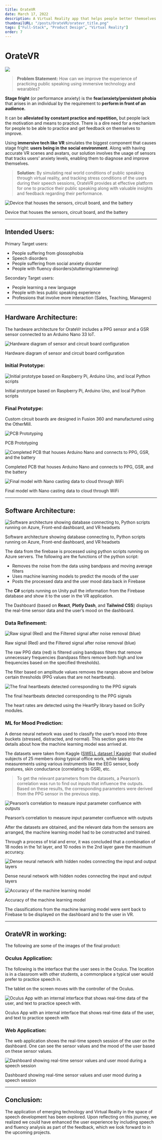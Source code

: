 ```yaml
---
title: OrateVR
date: March 17, 2022
description: A Virtual Reality app that helps people better themselves in public speaking. Includes a wearable that provides feedback on one’s performance in an Oculus Quest and a web application.
thumbnailURL: "/posts/OrateVR/oratevr_title.png"
tags: ["Full-Stack", "Product Design", "Virtual Reality"]
order: 7
---
```


# OrateVR

![](../public/posts/OrateVR/Untitled.png)

> **Problem Statement:** How can we improve the experience of practicing public speaking using immersive technology and wearables?

**Stage fright** (or performance anxiety) is the **fear/anxiety/persistent phobia** that arises in an individual by the requirement to **perform in front of an audience.**

It can be **alleviated by constant practice and repetition,** but people lack the motivation and means to practice. There is a dire need for a mechanism for people to be able to practice and get feedback on themselves to improve.

Using **immersive tech like VR** simulates the biggest component that causes stage fright: **users being in the social environment**. Along with having accurate VR scenes and avatars, our solution involves the usage of sensors that tracks users' anxiety levels, enabling them to diagnose and improve themselves.

> **Solution:** By simulating real world conditions of public speaking through virtual reality, and tracking stress conditions of the users during their speech sessions, OrateVR provides at effective platform for one to practice their public speaking along with valuable insights and feedback regarding their performance.

![Device that houses the sensors, circuit board, and the battery](../public/posts/OrateVR/Untitled%201.png)

Device that houses the sensors, circuit board, and the battery

---

## Intended Users:

Primary Target users:

- People suffering from glossophobia
- Speech disorders
- People suffering from social anxiety disorder
- People with fluency disorders(stuttering/stammering)

Secondary Target users:

- People learning a new language
- People with less public speaking experience
- Professions that involve more interaction (Sales, Teaching, Managers)

---

## Hardware Architecture:

The hardware architecture for OrateVr includes a PPG sensor and a GSR sensor connected to an Arduino Nano 33 IoT.

![Hardware diagram of sensor and circuit board configuration](../public/posts/OrateVR/Untitled%202.png)

Hardware diagram of sensor and circuit board configuration

### Initial Prototype:

![Initial prototype based on Raspberry Pi, Arduino Uno, and local Python scripts](../public/posts/OrateVR/Untitled%203.png)

Initial prototype based on Raspberry Pi, Arduino Uno, and local Python scripts

### Final Prototype:

Custom circuit boards are designed in Fusion 360 and manufactured using the OtherMill.

![PCB Prototyping](../public/posts/OrateVR/Othermilltimelapse.gif)

PCB Prototyping

![Completed PCB that houses Arduino Nano and connects to PPG, GSR, and the battery](../public/posts/OrateVR/Untitled%204.png)

Completed PCB that houses Arduino Nano and connects to PPG, GSR, and the battery

![Final model with Nano casting data to cloud through WiFi](../public/posts/OrateVR/Untitled%205.png)

Final model with Nano casting data to cloud through WiFi

---

## Software Architecture:

![Software architecture showing database connecting to, Python scripts running on Azure, Front-end dashboard, and VR headsets ](../public/posts/OrateVR/Untitled%206.png)

Software architecture showing database connecting to, Python scripts running on Azure, Front-end dashboard, and VR headsets

The data from the firebase is processed using python scripts running on Azure servers. The following are the functions of the python script:

- Removes the noise from the data using bandpass and moving average filters
- Uses machine learning models to predict the moods of the user
- Posts the processed data and the user mood data back in Firebase

The **C#** scripts running on Unity pull the information from the Firebase database and show it to the user in the VR application.

The Dashboard (based on **React**, **Plotly Dash**, and **Tailwind CSS**) displays the real-time sensor data and the user’s mood on the dashboard.

### Data Refinement:

![Raw signal (Red) and the Filtered signal after noise removal (blue)](../public/posts/OrateVR/Untitled%207.png)

Raw signal (Red) and the Filtered signal after noise removal (blue)

The raw PPG data (red) is filtered using bandpass filters that remove unnecessary frequencies (bandpass filters remove both high and low frequencies based on the specified thresholds).

The filter based on amplitude values removes the ranges above and below certain thresholds (PPG values that are not heartbeats).

![The final heartbeats detected corresponding to the PPG signals](../public/posts/OrateVR/Untitled%208.png)

The final heartbeats detected corresponding to the PPG signals

The heart rates are detected using the HeartPy library based on SciPy modules.

### ML for Mood Prediction:

A dense neural network was used to classify the user’s mood into three buckets (stressed, distracted, and normal). This section goes into the details about how the machine learning model was arrived at.

The datasets were taken from Kaggle ([SWELL dataset | Kaggle](https://www.kaggle.com/datasets/qiriro/swell-heart-rate-variability-hrv)) that studied subjects of 25 members doing typical office work, while taking measurements using various instruments like the EEG sensor, body postures, skin conductance (correlating to GSR), etc.

> To get the relevant parameters from the datasets, a Pearson’s correlation was run to find out inputs that influence the outputs. Based on these results, the corresponding parameters were derived from the PPG sensor in the previous step.

![Pearson’s correlation to measure input parameter confluence with outputs](../public/posts/OrateVR/Untitled%209.png)

Pearson’s correlation to measure input parameter confluence with outputs

After the datasets are obtained, and the relevant data from the sensors are arranged, the machine learning model had to be constructed and trained.

Through a process of trial and error, it was concluded that a combination of 18 nodes in the 1st layer, and 10 nodes in the 2nd layer gave the maximum accuracy.

![Dense neural network with hidden nodes connecting the input and output layers](../public/posts/OrateVR/Untitled%2010.png)

Dense neural network with hidden nodes connecting the input and output layers

![Accuracy of the machine learning model](../public/posts/OrateVR/Untitled%2011.png)

Accuracy of the machine learning model

The classifications from the machine learning model were sent back to Firebase to be displayed on the dashboard and to the user in VR.

---

## OrateVR in working:

The following are some of the images of the final product:

### Oculus Application:

The following is the interface that the user sees in the Oculus. The location is in a classroom with other students, a commonplace a typical user would prefer to practice speech in.

The tablet on the screen moves with the controller of the Oculus.

![Oculus App with an internal interface that shows real-time data of the user, and text to practice speech with.](../public/posts/OrateVR/OrateVROculus.gif)

Oculus App with an internal interface that shows real-time data of the user, and text to practice speech with

### Web Application:

The web application shows the real-time speech session of the user on the dashboard. One can see the sensor values and the mood of the user based on these sensor values.

![Dashboard showing real-time sensor values and user mood during a speech session](../public/posts/OrateVR/DashboardOrateVR.gif)

Dashboard showing real-time sensor values and user mood during a speech session

---

## Conclusion:

The application of emerging technology and Virtual Reality in the space of speech development has been explored. Upon reflecting on this journey, we realized we could have enhanced the user experience by including speech and fluency analysis as part of the feedback, which we look forward to in the upcoming projects.
